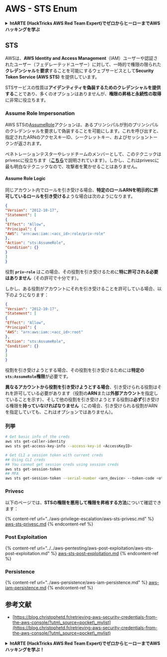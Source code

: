 # AWS - STS Enum

<details>

<summary><strong>htARTE (HackTricks AWS Red Team Expert)でゼロからヒーローまでAWSハッキングを学ぶ</strong></summary>

HackTricksをサポートする他の方法:

* **HackTricksにあなたの会社を広告したい**、または**HackTricksをPDFでダウンロードしたい**場合は、[**サブスクリプションプラン**](https://github.com/sponsors/carlospolop)をチェックしてください！
* [**公式PEASS & HackTricksグッズ**](https://peass.creator-spring.com)を入手する
* [**The PEASS Family**](https://opensea.io/collection/the-peass-family)を発見し、独占的な[**NFTs**](https://opensea.io/collection/the-peass-family)のコレクションをチェックする
* 💬 [**Discordグループ**](https://discord.gg/hRep4RUj7f)に**参加する**か、[**テレグラムグループ**](https://t.me/peass)に参加する、または**Twitter** 🐦 [**@carlospolopm**](https://twitter.com/carlospolopm)を**フォローする**。
* **HackTricks**と[**HackTricks Cloud**](https://github.com/carlospolop/hacktricks-cloud)のgithubリポジトリにPRを提出して、あなたのハッキングのコツを共有してください。

</details>

## STS

AWSは、**AWS Identity and Access Management**（IAM）ユーザーや認証されたユーザー（フェデレーテッドユーザー）に対して、一時的で権限の限られた**クレデンシャル**を**要求**することを可能にするウェブサービスとして**Security Token Service (AWS STS)** を提供しています。

STSサービスの性質は**アイデンティティを偽装するためのクレデンシャルを提供する**ことであり、多くのオプションはありませんが、**権限の昇格と永続性の取得**に非常に役立ちます。

### Assume Role Impersonation

AWS STSの[AssumeRole](https://docs.aws.amazon.com/STS/latest/APIReference/API\_AssumeRole.html)アクションは、あるプリンシパルが別のプリンシパルのクレデンシャルを要求して偽装することを可能にします。これを呼び出すと、指定されたARNのアクセスキーID、シークレットキー、およびセッショントークンが返されます。

ペネトレーションテスターやレッドチームのメンバーとして、このテクニックはprivescに役立ちます（[**こちら**](../aws-privilege-escalation/aws-sts-privesc.md#sts-assumerole)で説明されています）。しかし、これはprivescに最も明白なテクニックなので、攻撃者を驚かせることはありません。

#### Assume Role Logic

同じアカウント内でロールを引き受ける場合、**特定のロールARNを明示的に許可しているロールを引き受ける**ような場合は次のようになります。
```json
{
"Version": "2012-10-17",
"Statement": [
{
"Effect": "Allow",
"Principal": {
"AWS": "arn:aws:iam::<acc_id>:role/priv-role"
},
"Action": "sts:AssumeRole",
"Condition": {}
}
]
}
```
役割 **`priv-role`** はこの場合、その役割を引き受けるために**特に許可される必要はありません**（その許可で十分です）。

しかし、ある役割がアカウントにそれを引き受けることを許可している場合、以下のようになります：
```json
{
"Version": "2012-10-17",
"Statement": [
{
"Effect": "Allow",
"Principal": {
"AWS": "arn:aws:iam::<acc_id>:root"
},
"Action": "sts:AssumeRole",
"Condition": {}
}
]
}
```
役割を引き受けようとする場合、その役割を引き受けるためには**特定の`sts:AssumeRole`権限**が必要です。

**異なるアカウントから役割を引き受けようとする場合**、引き受けられる役割はそれを許可している必要があります（役割の**ARN**または**外部アカウント**を指定していることを示す）、そして他の役割を引き受けようとする役割は**必ず**引き受ける権限を**持っていなければなりません**（この場合、引き受けられる役割がARNを指定していても、これはオプションではありません）。

### 列挙
```bash
# Get basic info of the creds
aws sts get-caller-identity
aws sts get-access-key-info --access-key-id <AccessKeyID>

# Get CLI a session token with current creds
## Using CLI creds
## You cannot get session creds using session creds
aws sts get-session-token
## MFA
aws sts get-session-token --serial-number <arn_device> --token-code <otp_code>
```
### Privesc

以下のページでは、**STSの権限を悪用して権限を昇格する方法**について確認できます：

{% content-ref url="../aws-privilege-escalation/aws-sts-privesc.md" %}
[aws-sts-privesc.md](../aws-privilege-escalation/aws-sts-privesc.md)
{% endcontent-ref %}

### Post Exploitation

{% content-ref url="../../aws-pentesting/aws-post-exploitation/aws-sts-post-exploitation.md" %}
[aws-sts-post-exploitation.md](../../aws-pentesting/aws-post-exploitation/aws-sts-post-exploitation.md)
{% endcontent-ref %}

### Persistence

{% content-ref url="../aws-persistence/aws-iam-persistence.md" %}
[aws-iam-persistence.md](../aws-persistence/aws-iam-persistence.md)
{% endcontent-ref %}

## 参考文献

* [https://blog.christophetd.fr/retrieving-aws-security-credentials-from-the-aws-console/?utm\_source=pocket\_mylist](https://blog.christophetd.fr/retrieving-aws-security-credentials-from-the-aws-console/?utm\_source=pocket\_mylist)

<details>

<summary><strong>htARTE (HackTricks AWS Red Team Expert)で<strong>ゼロからヒーローまでAWSハッキングを学ぶ</strong></a><strong>！</strong></summary>

HackTricksをサポートする他の方法：

* **HackTricksにあなたの会社を広告したい**、または**HackTricksをPDFでダウンロードしたい**場合は、[**サブスクリプションプラン**](https://github.com/sponsors/carlospolop)をチェックしてください！
* [**公式PEASS & HackTricksグッズ**](https://peass.creator-spring.com)を入手する
* [**The PEASS Family**](https://opensea.io/collection/the-peass-family)を発見する、私たちの独占的な[**NFTs**](https://opensea.io/collection/the-peass-family)のコレクション
* 💬 [**Discordグループ**](https://discord.gg/hRep4RUj7f)や[**テレグラムグループ**](https://t.me/peass)に**参加する**、または**Twitter** 🐦 [**@carlospolopm**](https://twitter.com/carlospolopm)で**フォローする**。
* **HackTricks**と[**HackTricks Cloud**](https://github.com/carlospolop/hacktricks-cloud)のgithubリポジトリにPRを提出して、あなたのハッキングのコツを**共有する**。

</details>
